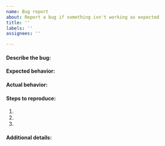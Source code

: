 ```yaml
---
name: Bug report
about: Report a bug if something isn't working as expected
title: ''
labels: ''
assignees: ''

---
```


#### Describe the bug:
<!-- A clear and concise description of what the bug is. Please be as descriptive as possible; issues lacking detail, or for any other reason than to report a bug, may be closed without action. If applicable, add screenshots to help explain your problem.-->

#### Expected behavior:
<!-- A clear and concise description of what you expected to happen. -->

#### Actual behavior:
<!-- A clear and concise description of what actually happens. -->

#### Steps to reproduce:
<!-- Describe the steps to reproduce the behavior.-->
1.
2.
3.

#### Additional details:
<!--Any additional details you think might be helpful.-->
<!--Ticket numbers/links, plugin versions, system statuses etc.-->

